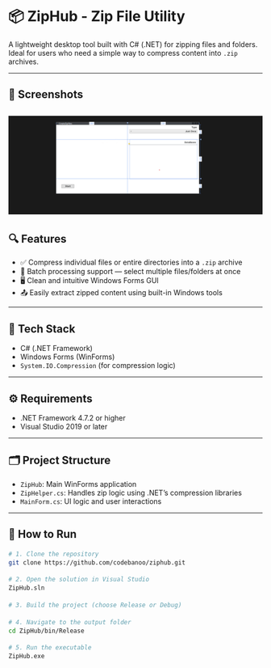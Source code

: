 # 📦 ZipHub - Zip File Utility

A lightweight desktop tool built with C# (.NET) for zipping files and folders. Ideal for users who need a simple way to compress content into `.zip` archives.

---

## 📸 Screenshots

![Code enviroment](images/ziphub.png)
---

## 🔍 Features

- ✅ Compress individual files or entire directories into a `.zip` archive
- 📁 Batch processing support — select multiple files/folders at once
- 🖥️ Clean and intuitive Windows Forms GUI
- 📤 Easily extract zipped content using built-in Windows tools

---

## 🧰 Tech Stack

- C# (.NET Framework)
- Windows Forms (WinForms)
- `System.IO.Compression` (for compression logic)

---

## ⚙️ Requirements

- .NET Framework 4.7.2 or higher
- Visual Studio 2019 or later

---

## 🗂️ Project Structure

- `ZipHub`: Main WinForms application
- `ZipHelper.cs`: Handles zip logic using .NET’s compression libraries
- `MainForm.cs`: UI logic and user interactions

---

## 🚀 How to Run

```bash
# 1. Clone the repository
git clone https://github.com/codebanoo/ziphub.git

# 2. Open the solution in Visual Studio
ZipHub.sln

# 3. Build the project (choose Release or Debug)

# 4. Navigate to the output folder
cd ZipHub/bin/Release

# 5. Run the executable
ZipHub.exe
